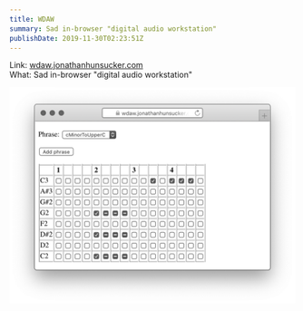 ```yaml
---
title: WDAW
summary: Sad in-browser "digital audio workstation"
publishDate: 2019-11-30T02:23:51Z
---
```


Link: <a href="https://wdaw.jonathanhunsucker.com/">wdaw.jonathanhunsucker.com</a>  
What: Sad in-browser "digital audio workstation"

<img src="images/screenshot.png" />
